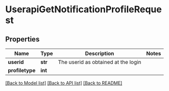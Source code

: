 # UserapiGetNotificationProfileRequest

## Properties
Name | Type | Description | Notes
------------ | ------------- | ------------- | -------------
**userid** | **str** | The userid as obtained at the login | 
**profiletype** | **int** |  | 

[[Back to Model list]](../README.md#documentation-for-models) [[Back to API list]](../README.md#documentation-for-api-endpoints) [[Back to README]](../README.md)

